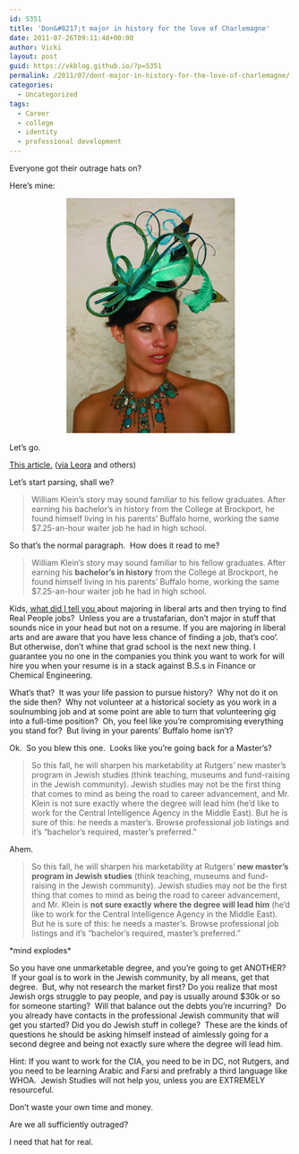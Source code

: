 ```yaml
---
id: 5351
title: 'Don&#8217;t major in history for the love of Charlemagne'
date: 2011-07-26T09:11:48+00:00
author: Vicki
layout: post
guid: https://vkblog.github.io/?p=5351
permalink: /2011/07/dont-major-in-history-for-the-love-of-charlemagne/
categories:
  - Uncategorized
tags:
  - Career
  - college
  - identity
  - professional development
---
```

Everyone got their outrage hats on?

Here&#8217;s mine:

<p style="text-align: center;">
  <a href="https://raw.githubusercontent.com/vkblog/vkblog.github.io/master/public/img/2011/07/Turq-fascinator.jpg"><img class="aligncenter size-full wp-image-5359" title="Turq-fascinator" src="https://raw.githubusercontent.com/vkblog/vkblog.github.io/master/public/img/2011/07/Turq-fascinator.jpg" alt="" width="301" height="420" /></a>
</p>

Let&#8217;s go.

<a href="http://www.nytimes.com/2011/07/24/education/edlife/edl-24masters-t.html?pagewanted=1&_r=3" target="_blank">This article.</a> (<a href="http://www.leoraw.com/" target="_blank">via Leora</a> and others)

Let&#8217;s start parsing, shall we?

> William Klein’s story may sound familiar to his fellow graduates. After earning his bachelor’s in history from the College at Brockport, he found himself living in his parents’ Buffalo home, working the same $7.25-an-hour waiter job he had in high school.

So that&#8217;s the normal paragraph.  How does it read to me?

> William Klein’s story may sound familiar to his fellow graduates. After earning his **bachelor’s in history** from the College at Brockport, he found himself living in his parents’ Buffalo home, working the same $7.25-an-hour waiter job he had in high school.

Kids, <a href="https://vkblog.github.io/2011/07/19/how-to-not-be-unemployed-in-a-recession/" target="_blank">what did I tell you </a>about majoring in liberal arts and then trying to find Real People jobs?  Unless you are a trustafarian, don&#8217;t major in stuff that sounds nice in your head but not on a resume. If you are majoring in liberal arts and are aware that you have less chance of finding a job, that&#8217;s coo&#8217;. But otherwise, don&#8217;t whine that grad school is the next new thing. I guarantee you no one in the companies you think you want to work for will hire you when your resume is in a stack against B.S.s in Finance or Chemical Engineering.

What&#8217;s that?  It was your life passion to pursue history?  Why not do it on the side then?  Why not volunteer at a historical society as you work in a soulnumbing job and at some point are able to turn that volunteering gig into a full-time position?  Oh, you feel like you&#8217;re compromising everything you stand for?  But living in your parents&#8217; Buffalo home isn&#8217;t?

Ok.  So you blew this one.  Looks like you&#8217;re going back for a Master&#8217;s?

> So this fall, he will sharpen his marketability at Rutgers’ new master’s program in Jewish studies (think teaching, museums and fund-raising in the Jewish community). Jewish studies may not be the first thing that comes to mind as being the road to career advancement, and Mr. Klein is not sure exactly where the degree will lead him (he’d like to work for the Central Intelligence Agency in the Middle East). But he is sure of this: he needs a master’s. Browse professional job listings and it’s “bachelor’s required, master’s preferred.”

Ahem.

> So this fall, he will sharpen his marketability at Rutgers’ **new master’s program in Jewish studies** (think teaching, museums and fund-raising in the Jewish community). Jewish studies may not be the first thing that comes to mind as being the road to career advancement, and Mr. Klein is **not sure exactly where the degree will lead him** (he’d like to work for the Central Intelligence Agency in the Middle East). But he is sure of this: he needs a master’s. Browse professional job listings and it’s “bachelor’s required, master’s preferred.”

\*mind explodes\*

So you have one unmarketable degree, and you&#8217;re going to get ANOTHER?  If your goal is to work in the Jewish community, by all means, get that degree.  But, why not research the market first? Do you realize that most Jewish orgs struggle to pay people, and pay is usually around $30k or so for someone starting?  Will that balance out the debts you&#8217;re incurring?  Do you already have contacts in the professional Jewish community that will get you started? Did you do Jewish stuff in college?  These are the kinds of questions he should be asking himself instead of aimlessly going for a second degree and being not exactly sure where the degree will lead him.

Hint: If you want to work for the CIA, you need to be in DC, not Rutgers, and you need to be learning Arabic and Farsi and prefrably a third language like WHOA.  Jewish Studies will not help you, unless you are EXTREMELY resourceful.

Don&#8217;t waste your own time and money.

Are we all sufficiently outraged?

I need that hat for real.